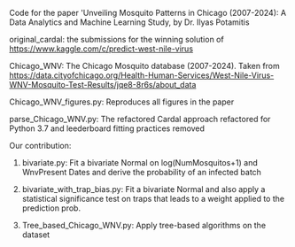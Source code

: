 Code for the paper 'Unveiling Mosquito Patterns in Chicago (2007-2024): A Data Analytics and Machine Learning Study, by Dr. Ilyas Potamitis

original_cardal: the submissions for the winning solution of https://www.kaggle.com/c/predict-west-nile-virus

Chicago_WNV: The Chicago Mosquito database (2007-2024). Taken from https://data.cityofchicago.org/Health-Human-Services/West-Nile-Virus-WNV-Mosquito-Test-Results/jqe8-8r6s/about_data

Chicago_WNV_figures.py: Reproduces all figures in the paper

parse_Chicago_WNV.py: The refactored Cardal approach refactored for Python 3.7 and leederboard fitting practices removed

Our contribution:

1. bivariate.py: Fit a bivariate Normal on log(NumMosquitos+1) and WnvPresent Dates and derive the probability of an infected batch

2. bivariate_with_trap_bias.py: Fit a bivariate Normal and also apply a statistical significance test on traps that leads to a weight applied to the prediction prob.

3. Tree_based_Chicago_WNV.py: Apply tree-based algorithms on the dataset


